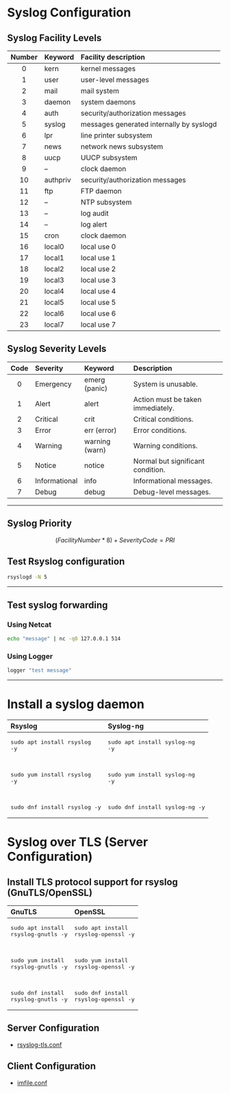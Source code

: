 # Syslog Configuration
## Syslog Facility Levels

| Number 	| Keyword  	| Facility description                     	|
| :-----:	| :--------	| :----------------------------------------	|
| 0      	| kern     	| kernel messages                          	|
| 1      	| user     	| user-level messages                      	|
| 2      	| mail     	| mail system                              	|
| 3      	| daemon   	| system daemons                           	|
| 4      	| auth     	| security/authorization messages          	|
| 5      	| syslog   	| messages generated internally by syslogd 	|
| 6      	| lpr      	| line printer subsystem                   	|
| 7      	| news     	| network news subsystem                   	|
| 8      	| uucp     	| UUCP subsystem                           	|
| 9      	| –        	| clock daemon                             	|
| 10     	| authpriv 	| security/authorization messages          	|
| 11     	| ftp      	| FTP daemon                               	|
| 12     	| –        	| NTP subsystem                            	|
| 13     	| –        	| log audit                                	|
| 14     	| –        	| log alert                                	|
| 15     	| cron     	| clock daemon                             	|
| 16     	| local0   	| local use 0                             	|
| 17     	| local1   	| local use 1                             	|
| 18     	| local2   	| local use 2                             	|
| 19     	| local3   	| local use 3                             	|
| 20     	| local4   	| local use 4                             	|
| 21     	| local5   	| local use 5                             	|
| 22     	| local6   	| local use 6                             	|
| 23     	| local7   	| local use 7                             	|

## Syslog Severity Levels

| Code 	| Severity      	| Keyword        	| Description                       	|
| :---:	| :--------------	| :--------------	| :----------------------------------	|
| 0    	| Emergency     	| emerg (panic)  	| System is unusable.               	|
| 1    	| Alert         	| alert          	| Action must be taken immediately. 	|
| 2    	| Critical      	| crit           	| Critical conditions.              	|
| 3    	| Error         	| err (error)    	| Error conditions.                 	|
| 4    	| Warning       	| warning (warn) 	| Warning conditions.               	|
| 5    	| Notice        	| notice         	| Normal but significant condition. 	|
| 6    	| Informational 	| info           	| Informational messages.           	|
| 7    	| Debug         	| debug          	| Debug-level messages.             	|
---

## Syslog Priority
```math
(FacilityNumber * 8) + SeverityCode = PRI
```

## Test Rsyslog configuration
```bash
rsyslogd -N 5
```
---

## Test syslog forwarding
### Using Netcat
```bash
echo "message" | nc -q0 127.0.0.1 514
```

### Using Logger
```bash
logger "test message"
```
---

# Install a syslog daemon
| Rsyslog | Syslog-ng |
| :----- | :------ |
| <pre lang=bash>sudo apt install rsyslog -y</pre><br><pre lang=bash>sudo yum install rsyslog -y</pre></br><pre lang=bash>sudo dnf install rsyslog -y</pre> | <pre lang=bash>sudo apt install syslog-ng -y</pre><br><pre lang=bash>sudo yum install syslog-ng -y</pre></br><pre lang=bash>sudo dnf install syslog-ng -y</pre> |

# Syslog over TLS (Server Configuration)
## Install TLS protocol support for rsyslog (GnuTLS/OpenSSL)
| GnuTLS | OpenSSL |
| :----- | :------ |
| <pre lang=bash>sudo apt install rsyslog-gnutls -y</pre><br><pre lang=bash>sudo yum install rsyslog-gnutls -y</pre></br><pre lang=bash>sudo dnf install rsyslog-gnutls -y</pre> | <pre lang=bash>sudo apt install rsyslog-openssl -y</pre><br><pre lang=bash>sudo yum install rsyslog-openssl -y</pre></br><pre lang=bash>sudo dnf install rsyslog-openssl -y</pre> |

## Server Configuration
- [rsyslog-tls.conf](rsyslog/rsyslog.d/rsyslog-tls.conf)

## Client Configuration
- [imfile.conf](rsyslog/rsyslog.d/imfile.conf)

